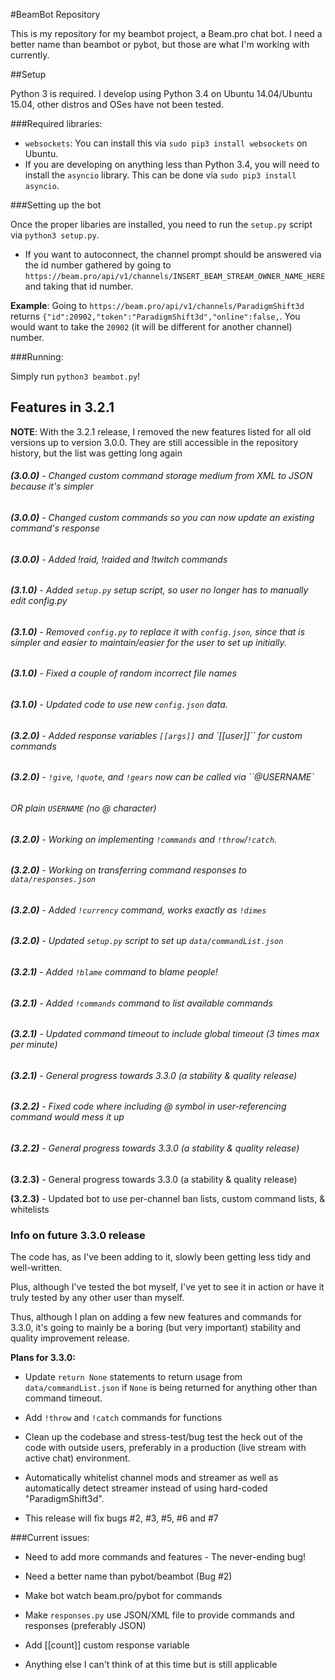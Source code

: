 #BeamBot Repository

This is my repository for my beambot project, a Beam.pro chat bot. I need a better name than beambot or pybot, but those are what I'm working with currently.

##Setup

Python 3 is required. I develop using Python 3.4 on Ubuntu 14.04/Ubuntu 15.04, other distros and OSes have not been tested.

###Required libraries:

* `websockets`: You can install this via `sudo pip3 install websockets` on Ubuntu.
* If you are developing on anything less than Python 3.4, you will need to install the `asyncio` library. This can be done via `sudo pip3 install asyncio`.

###Setting up the bot

Once the proper libaries are installed, you need to run the `setup.py` script via `python3 setup.py`.

* If you want to autoconnect, the channel prompt should be answered via the id number gathered by going to `https://beam.pro/api/v1/channels/INSERT_BEAM_STREAM_OWNER_NAME_HERE` and taking that id number.

**Example**: Going to `https://beam.pro/api/v1/channels/ParadigmShift3d` returns `{"id":20902,"token":"ParadigmShift3d","online":false,`. You would want to take the `20902` (it will be different for another channel) number.

###Running:

Simply run `python3 beambot.py`!

## Features in 3.2.1

**NOTE**: With the 3.2.1 release, I removed the new features listed for all old versions up to version 3.0.0. They are still accessible in the repository history, but the list was getting long again
###### **(3.0.0)** - Changed custom command storage medium from XML to JSON because it's simpler

###### **(3.0.0)** - Changed custom commands so you can now update an existing command's response

###### **(3.0.0)** - Added !raid, !raided and !twitch commands

###### **(3.1.0)**	- Added `setup.py` setup script, so user no longer has to manually edit config.py

###### **(3.1.0)** - Removed `config.py` to replace it with `config.json`, since that is simpler and easier to maintain/easier for the user to set up initially.

###### **(3.1.0)** - Fixed a couple of random incorrect file names

###### **(3.1.0)** - Updated code to use new `config.json` data.

###### **(3.2.0)** - Added response variables `[[args]]` and `[[user]]`` for custom commands

###### **(3.2.0)** - `!give`, `!quote`, and `!gears` now can be called via ``@USERNAME`
###### OR plain `USERNAME` (no @ character)

###### **(3.2.0)** - Working on implementing `!commands` and `!throw`/`!catch`.

###### **(3.2.0)** - Working on transferring command responses to `data/responses.json`

###### **(3.2.0)** - Added `!currency` command, works exactly as `!dimes`

###### **(3.2.0)** - Updated `setup.py` script to set up `data/commandList.json`

###### **(3.2.1)** - Added `!blame` command to blame people!

###### **(3.2.1)** - Added `!commands` command to list available commands

###### **(3.2.1)** - Updated command timeout to include global timeout (3 times max per minute)

###### **(3.2.1)** - General progress towards 3.3.0 (a stability & quality release)

###### **(3.2.2)** - Fixed code where including @ symbol in user-referencing command would mess it up

###### **(3.2.2)** - General progress towards 3.3.0 (a stability & quality release)

**(3.2.3)** - General progress towards 3.3.0 (a stability & quality release)

**(3.2.3)** - Updated bot to use per-channel ban lists, custom command lists, & whitelists

### Info on future 3.3.0 release

The code has, as I've been adding to it, slowly been getting less tidy and well-written.

Plus, although I've tested the bot myself, I've yet to see it in action or have it truly tested by any other user than myself.

Thus, although I plan on adding a few new features and commands for 3.3.0, it's going to mainly be a boring (but very important) stability and quality improvement release.

**Plans for 3.3.0:**

* Update `return None` statements to return usage from `data/commandList.json` if `None` is being returned for anything other than command timeout.

* Add `!throw` and `!catch` commands for functions

* Clean up the codebase and stress-test/bug test the heck out of the code with outside users, preferably in a production (live stream with active chat) environment.

* Automatically whitelist channel mods and streamer as well as automatically detect streamer instead of using hard-coded "ParadigmShift3d".

* This release will fix bugs #2, #3, #5, #6 and #7

###Current issues:

* Need to add more commands and features - The never-ending bug!

* Need a better name than pybot/beambot (Bug #2)

* Make bot watch beam.pro/pybot for commands

* Make `responses.py` use JSON/XML file to provide commands and responses (preferably JSON)

* Add [[count]] custom response variable

* Anything else I can't think of at this time but is still applicable
